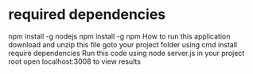 # required dependencies
npm install -g nodejs
npm install -g npm
How to run this application
download and unzip this file 
goto your project folder using cmd 
install require dependencies
Run this code using node server.js in your project root
open localhost:3008 to view results
